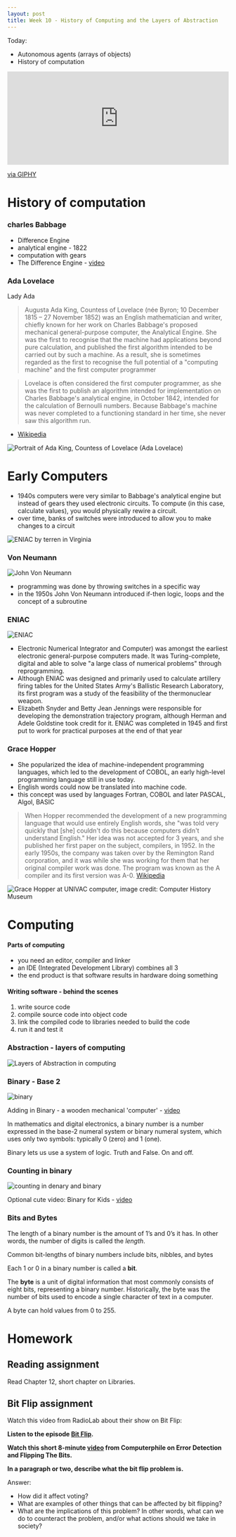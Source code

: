 ```yaml
---
layout: post
title: Week 10 - History of Computing and the Layers of Abstraction
---
```


Today:
- Autonomous agents (arrays of objects)
- History of computation
 
 <div style="width:100%;height:0;padding-bottom:42%;position:relative;"><iframe src="https://giphy.com/embed/zXmbOaTpbY6mA" width="100%" height="100%" style="position:absolute" frameBorder="0" class="giphy-embed" allowFullScreen></iframe></div><p><a href="https://giphy.com/gifs/technoir-movie-film-cinemagraph-zXmbOaTpbY6mA">via GIPHY</a></p>
 
# History of computation

### charles Babbage

- Difference Engine
- analytical engine - 1822
- computation with gears
- The Difference Engine - [video](https://www.youtube.com/watch?v=XSkGY6LchJs)

### Ada Lovelace

Lady Ada

> Augusta Ada King, Countess of Lovelace (née Byron; 10 December 1815 – 27 November 1852) was an English mathematician and writer, chiefly known for her work on Charles Babbage's proposed mechanical general-purpose computer, the Analytical Engine. She was the first to recognise that the machine had applications beyond pure calculation, and published the first algorithm intended to be carried out by such a machine. As a result, she is sometimes regarded as the first to recognise the full potential of a "computing machine" and the first computer programmer

> Lovelace is often considered the first computer programmer, as she was the first to publish an algorithm intended for implementation on Charles Babbage's analytical engine, in October 1842, intended for the calculation of Bernoulli numbers. Because Babbage's machine was never completed to a functioning standard in her time, she never saw this algorithm run.

- [Wikipedia](https://en.wikipedia.org/wiki/Ada_Lovelace)

![Portrait of Ada King, Countess of Lovelace (Ada Lovelace)](ada.jpg)  

# Early Computers

* 1940s computers were very similar to Babbage's analytical engine but instead of gears they used electronic circuits. To compute (in this case, calculate values), you would physically rewire a circuit.
* over time, banks of switches were introduced to allow you to make changes to a circuit

![ENIAC by [terren in Virginia](https://www.flickr.com/photos/8136496@N05/2196367188)](transistors.jpg)

### Von Neumann

![John Von Neumann](JohnvonNeumann-LosAlamos.gif)

* programming was done by throwing switches in a specific way
* in the 1950s John Von Neumann introduced if-then logic, loops and the concept of a subroutine

### ENIAC

![ENIAC](eniac.jpg)

* Electronic Numerical Integrator and Computer) was amongst the earliest electronic general-purpose computers made. It was Turing-complete, digital and able to solve "a large class of numerical problems" through reprogramming.
* Although ENIAC was designed and primarily used to calculate artillery firing tables for the United States Army's Ballistic Research Laboratory, its first program was a study of the feasibility of the thermonuclear weapon.
* Elizabeth Snyder and Betty Jean Jennings were responsible for developing the demonstration trajectory program, although Herman and Adele Goldstine took credit for it. ENIAC was completed in 1945 and first put to work for practical purposes at the end of that year

### Grace Hopper

* She popularized the idea of machine-independent programming languages, which led to the development of COBOL, an early high-level programming language still in use today.
* English words could now be translated into machine code.
* this concept was used by languages Fortran, COBOL and later PASCAL, Algol, BASIC

> When Hopper recommended the development of a new programming language that would use entirely English words, she "was told very quickly that [she] couldn't do this because computers didn't understand English." Her idea was not accepted for 3 years, and she published her first paper on the subject, compilers, in 1952. In the early 1950s, the company was taken over by the Remington Rand corporation, and it was while she was working for them that her original compiler work was done. The program was known as the A compiler and its first version was A-0.
[Wikipedia](https://en.wikipedia.org/wiki/Grace_Hopper)

![Grace Hopper at UNIVAC computer, image credit: Computer History Museum](Grace_Hopper_1963.jpg)

# Computing

#### Parts of computing

* you need an editor, compiler and linker
* an IDE (Integrated Development Library) combines all 3
* the end product is that software results in hardware doing something

#### Writing software - behind the scenes

1. write source code
2. compile source code into object code
3. link the compiled code to libraries needed to build the code
4. run it and test it

### Abstraction - layers of computing

![Layers of Abstraction in computing](abstraction.jpg)

### Binary - Base 2

![binary](binary.png)

Adding in Binary - a wooden mechanical 'computer' - [video](https://youtu.be/GcDshWmhF4A)

In mathematics and digital electronics, a binary number is a number expressed in the base-2 numeral system or binary numeral system, which uses only two symbols: typically 0 (zero) and 1 (one).

Binary lets us use a system of logic. Truth and False. On and off.

### Counting in binary

![counting in denary and binary](binary-denary.gif)

Optional cute video: Binary for Kids - [video](https://www.youtube.com/watch?v=hvteVokz7jE)

### Bits and Bytes

The length of a binary number is the amount of 1’s and 0’s it has. In other words, the number of digits is called the *length*.

Common bit-lengths of binary numbers include bits, nibbles, and bytes

Each 1 or 0 in a binary number is called a **bit**.

The **byte** is a unit of digital information that most commonly consists of eight bits, representing a binary number. Historically, the byte was the number of bits used to encode a single character of text in a computer.

A byte can hold values from 0 to 255.

# Homework

## Reading assignment

Read Chapter 12, short chapter on Libraries.

## Bit Flip assignment

Watch this video from RadioLab about their show on Bit Flip:

**Listen to the episode [Bit Flip](https://www.wbez.org/shows/radiolab/bit-flip/01faf1c1-652d-496c-958c-b2ea62f1f385).**

**Watch this short 8-minute [video](https://www.youtube.com/watch?v=-15nx57tbfc) from Computerphile on Error Detection and Flipping The Bits.**

**In a paragraph or two, describe what the bit flip problem is.**

Answer:
- How did it affect voting?
- What are examples of other things that can be affected by bit flipping?
- What are the implications of this problem? In other words, what can we do to counteract the problem, and/or what actions should we take in society?

